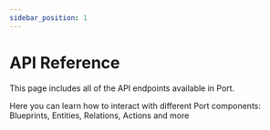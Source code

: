 ```yaml
---
sidebar_position: 1
---
```


# API Reference

This page includes all of the API endpoints available in Port.

Here you can learn how to interact with different Port components: Blueprints, Entities, Relations, Actions and more
